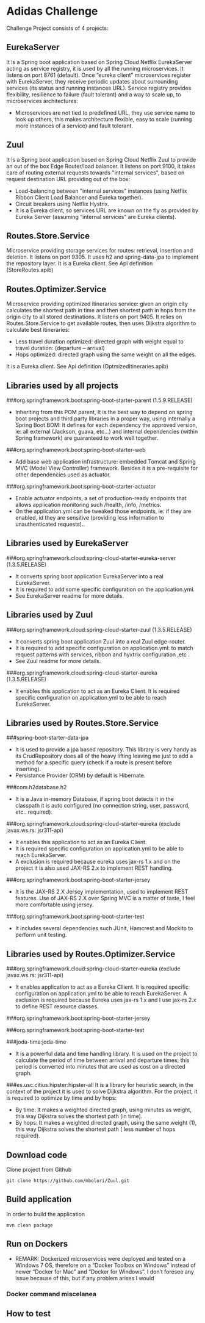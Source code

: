 # Adidas Challenge
Challenge Project consists of 4 projects:

## EurekaServer
It is a Spring boot application based on Spring Cloud Netflix EurekaServer acting as service registry, it is used by all the running microservices. 
It listens on port 8761 (default). Once “eureka client” microservices register with EurekaServer, they receive periodic updates about surrounding services (its status and running instances URL).
Service registry provides flexibility, resilience to failure (fault tolerant) and a way to scale up, to microservices architectures:
* Microservices are not tied to predefined URL, they use service name to look up others, this makes architecture flexible, easy to scale (running more instances of a service) and fault tolerant.

## Zuul
It is a Spring boot application based on Spring Cloud Netflix Zuul to provide an out of the box Edge Router/load balancer. 
It listens on port 9100, it takes care of routing external requests towards "internal services", based on request destination URL providing out of the box:
* Load-balancing between "internal services" instances (using Netflix Ribbon Client Load Balancer and Eureka together).
* Circuit breakers using Netflix Hystrix.
* It is a Eureka client, so services URL are known on the fly as provided by Eureka Server (assuming “internal services” are Eureka clients).

## Routes.Store.Service
Microservice providing storage services for routes: retrieval, insertion and deletion. It listens on port 9305.
It uses h2 and spring-data-jpa to implement the repository layer.
It is a Eureka client.
See Api definition (StoreRoutes.apib)

## Routes.Optimizer.Service
Microservice providing optimized itineraries service: given an origin city calculates the shortest path in time and then shortest path in hops from the origin city to all stored destinations. It listens on port 9405.
It relies on Routes.Store.Service to get available routes, then uses Dijkstra algorithm to calculate best itineraries:
* Less travel duration optimized: directed graph with weight equal to travel duration: (departure – arrival)
* Hops optimized: directed graph using the same weight on all the edges.

It is a Eureka client.
See Api definition (OptmizedItineraries.apib)

## Libraries used by all projects

###org.springframework.boot:spring-boot-starter-parent (1.5.9.RELEASE)
* Inheriting from this POM parent, It is the best way to depend on spring boot projects and third party libraries in a proper way, using internally a Spring Boot BOM: It defines for each dependency the approved version, ie: all external (Jackson, guava, etc...) and internal dependencies (within Spring framework) are guaranteed to work well together.

###org.springframework.boot:spring-boot-starter-web
* Add base web application infrastructure: embedded Tomcat and Spring MVC (Model View Controller) framework. Besides it is a pre-requisite for other dependencies used as actuator.

###org.springframework.boot:spring-boot-starter-actuator
* Enable actuator endpoints, a set of production-ready endpoints that allows application monitoring such /health, /info, /metrics. 
* On the application.yml can be tweaked those endpoints, ie: if they are enabled, id they are sensitive (providing less information to unauthenticated requests)..

## Libraries used by EurekaServer

###org.springframework.cloud:spring-cloud-starter-eureka-server (1.3.5.RELEASE)
* It converts spring boot application EurekaServer into a real EurekaServer. 
* It is required to add some specific configuration on the application.yml.
* See EurekaServer readme for more details.

## Libraries used by Zuul

###org.springframework.cloud:spring-cloud-starter-zuul (1.3.5.RELEASE)
* It converts spring boot application Zuul into a real Zuul edge-router. 
* It is required to add specific configuration on application.yml: to match request patterns with services, ribbon and hyxtrix configuration ,etc . 
* See Zuul readme for more details.

###org.springframework.cloud:spring-cloud-starter-eureka (1.3.5.RELEASE)
* It enables this application to act as an Eureka Client. It is required specific configuration on application.yml to be able to reach EurekaServer.

## Libraries used by Routes.Store.Service

###spring-boot-starter-data-jpa
* It is used to provide a jpa based repository. This library is very handy as its CrudRepository does all of the heavy lifting leaving me just to add a method for a specific query (check if a route is present before inserting). 
* Persistance Provider (ORM) by default is Hibernate.

###com.h2database.h2
* It is a Java in-memory Database, if spring boot detects it in the classpath it is auto configured (no connection string, user, password, etc..  required).

###org.springframework.cloud:spring-cloud-starter-eureka (exclude javax.ws.rs: jsr311-api)
* It enables this application to act as an Eureka Client. 
* It is required specific configuration on application.yml to be able to reach EurekaServer.
* A exclusion is required because eureka uses jax-rs 1.x and on the project it is also used JAX-RS 2.x to implement REST handling.

###org.springframework.boot:spring-boot-starter-jersey
* It is the JAX-RS 2.X Jersey implementation, used to implement REST features. Use of JAX-RS 2.X over Spring MVC is a matter of taste, I feel more comfortable using jersey.

###org.springframework.boot:spring-boot-starter-test
* It includes several dependencies such JUnit, Hamcrest and Mockito to perform unit testing.

## Libraries used by Routes.Optimizer.Service

###org.springframework.cloud:spring-cloud-starter-eureka (exclude javax.ws.rs: jsr311-api)
* It enables application to act as a Eureka Cllient. It is required specific configuration on application.yml to be able to reach EurekaServer.
A exclusion is required because Eureka uses jax-rs 1.x and I use jax-rs 2.x  to define REST resource classes.

###org.springframework.boot:spring-boot-starter-jersey 

###org.springframework.boot:spring-boot-starter-test

###joda-time:joda-time 
* It is a  powerful data and time handling library. It is used on the project to calculate the period of time between arrival and departure times; this period is converted into minutes that are used as cost on a directed graph.

###es.usc.citius.hipster:hipster-all
It is a library for heuristic search, in the context of the project it is used to solve Dijkstra algorithm. 
For the project, it is required to optimize by time and by hops:
* By time: It makes a weighted directed graph, using minutes as weight, this way Dijkstra solves  the shortest path (in time).
* By hops: It makes a weighted directed graph, using the same weight (1), this way Dijkstra solves the shortest path ( less number of hops required).

## Download code
Clone project from Github
```
git clone https://github.com/mbolori/Zuul.git
``` 

## Build application
In order to build the application
```
mvn clean package
``` 


## Run on Dockers
* REMARK: Dockerized microservices were deployed and tested on a Windows 7 OS, therefore on a “Docker Toolbox on Windows” instead of newer “Docker for Mac” and “Docker for Windows”.  I don’t foresee any issue because of this, but if any problem arises I would 


### Docker command miscelanea


## How to test



